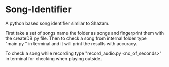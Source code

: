 # Song-Identifier
A python based song identifier similar to Shazam.

First take a set of songs name the folder as songs and fingerprint them with the createDB.py file.
Then to check a song from internal folder type "main.py <file-name>" in terminal and it will print the results with accuracy.

To check a song while recording type "record_audio.py <no_of_seconds>" in terminal for checking when playing outside.
